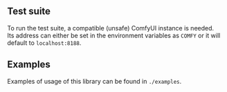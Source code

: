 ## Test suite

To run the test suite, a compatible (unsafe) ComfyUI instance is needed.  
Its address can either be set in the environment variables as `COMFY` or it will default to `localhost:8188`.

## Examples

Examples of usage of this library can be found in `./examples`.
